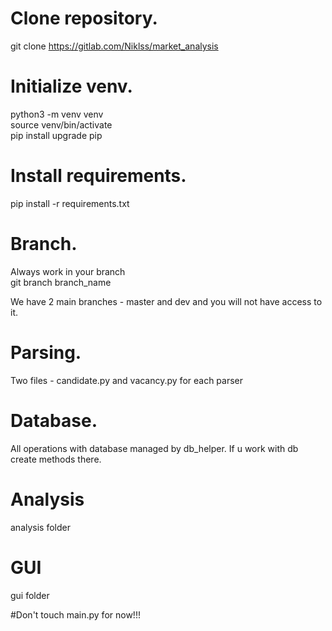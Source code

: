 # Clone repository.  
git clone https://gitlab.com/Niklss/market_analysis

# Initialize venv.  
python3 -m venv venv  
source venv/bin/activate  
pip install upgrade pip

# Install requirements.  
pip install -r requirements.txt  

# Branch.
Always work in your branch  
git branch branch_name  

We have 2 main branches - master and dev and you will not have access to it.  

# Parsing.
Two files - candidate.py and vacancy.py for each parser  

# Database.  
All operations with database managed by db_helper. If u work with db create methods there.  

# Analysis  
analysis folder

# GUI
gui folder

#Don't touch main.py for now!!!
